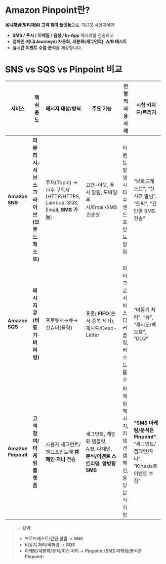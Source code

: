 # Amazon Pinpoint란?
**옴니채널(멀티채널) 고객 참여 플랫폼**으로, 대규모 사용자에게
- **SMS / 푸시 / 이메일 / 음성 / In-App** 메시지를 전송하고
- **캠페인·저니(Journeys) 자동화**, **세분화(세그먼트)**, **A/B 테스트**
- **실시간 이벤트 수집·분석**을 제공합니다.

# SNS vs SQS vs Pinpoint 비교 

| 서비스 | 핵심 용도 | 메시지 대상/방식 | 주요 기능 | 전형적 사용 사례 | 시험 키워드/트리거 |
|---|---|---|---|---|---|
| **Amazon SNS** | **퍼블리시-서브스크라이브(브로드캐스트)** | 주제(Topic) → 다수 구독자(HTTP/HTTPS, Lambda, SQS, Email, **SMS 가능**) | 고팬-아웃, 푸시 알림, 모바일 푸시/Email/SMS *전송만* | 이벤트 발생 시 다수 엔드포인트 알림 | “브로드캐스트”, “실시간 알림”, “토픽”, “간단한 SMS 전송” |
| **Amazon SQS** | **메시지 큐(비동기·버퍼링)** | 프로듀서→큐→컨슈머(폴링) | 표준/ **FIFO**(순서·중복 제거), 재시도/Dead-Letter | 마이크로서비스 디커플링, 버스트 흡수 | “비동기 처리”, “큐”, “재시도/백오프”, “DLQ” |
| **Amazon Pinpoint** | **고객 참여/마케팅 플랫폼** | 사용자 세그먼트/엔드포인트에 **캠페인**·**저니** 전송 | 세그먼트, 개인화 템플릿, A/B, 다채널, **분석/이벤트 스트리밍**, **양방향 SMS** | 마케팅 메시지, 리텐션 캠페인, 응답 분석·저장 | **“SMS 마케팅/분석은 Pinpoint”**, “세그먼트/캠페인/저니”, “Kinesis로 이벤트 수집” |

> ✅ **요약**:  
> - **브로드캐스트/간단 알림** → **SNS**  
> - **비동기 처리/버퍼링** → **SQS**  
> - **마케팅/세분화/분석/회신 처리** → **Pinpoint** (**SMS 마케팅/분석은 Pinpoint**)
